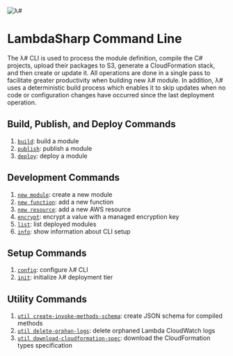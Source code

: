 ![λ#](~/images/CLI.png)

# LambdaSharp Command Line

The λ# CLI is used to process the module definition, compile the C# projects, upload their packages to S3, generate a CloudFormation stack, and then create or update it. All operations are done in a single pass to facilitate greater productivity when building new λ# module. In addition, λ# uses a deterministic build process which enables it to skip updates when no code or configuration changes have occurred since the last deployment operation.

## Build, Publish, and Deploy Commands
1. [`build`](Tool-Build.md): build a module
1. [`publish`](Tool-Publish.md): publish a module
1. [`deploy`](Tool-Deploy.md): deploy a module

## Development Commands
1. [`new module`](Tool-NewModule.md): create a new module
1. [`new function`](Tool-NewFunction.md): add a new function
1. [`new resource`](Tool-NewResource.md): add a new AWS resource
1. [`encrypt`](Tool-Encrypt.md): encrypt a value with a managed encryption key
1. [`list`](Tool-List.md): list deployed modules
1. [`info`](Tool-Info.md): show information about CLI setup

## Setup Commands
1. [`config`](Tool-Config.md): configure λ# CLI
1. [`init`](Tool-Init.md): initialize λ# deployment tier

## Utility Commands
1. [`util create-invoke-methods-schema`](Tool-UtilCreateInvokeMethodsSchema.md): create JSON schema for compiled methods
1. [`util delete-orphan-logs`](Tool-UtilDeleteOrphanLogs.md): delete orphaned Lambda CloudWatch logs
1. [`util download-cloudformation-spec`](Tool-UtilDownloadCloudFormationSpec.md): download the CloudFormation types specification
